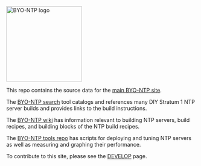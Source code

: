 <img src="https://byo-ntp.github.io/img/BYO-NTP-logo.jpeg" alt="BYO-NTP logo" width="200"/>

This repo contains the source data for the [main BYO-NTP site](https://byo-ntp.github.io).

The [BYO-NTP search](https://byo-ntp.github.io/) tool catalogs and references many DIY Stratum 1 NTP server builds and provides links to the build instructions.

The [BYO-NTP wiki](https://github.com/BYO-NTP/recipes/wiki) has information relevant to building NTP servers, build recipes, and building blocks of the NTP build recipes.

The [BYO-NTP tools repo](https://github.com/BYO-NTP/tools) has scripts for deploying and tuning NTP servers as well as measuring and graphing their performance.

To contribute to this site, please see the [DEVELOP](DEVELOP.md) page.
